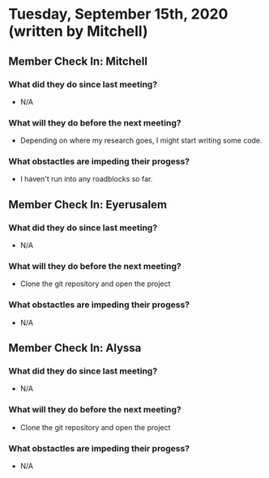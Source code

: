 # Tuesday, September 15th, 2020 (written by Mitchell)

## Member Check In: Mitchell
### What did they do since last meeting?
* N/A
### What will they do before the next meeting?
* Depending on where my research goes, I might start writing some code.
### What obstactles are impeding their progess?
* I haven't run into any roadblocks so far.

## Member Check In: Eyerusalem
### What did they do since last meeting?
* N/A
### What will they do before the next meeting?
* Clone the git repository and open the project
### What obstactles are impeding their progess?
* N/A

## Member Check In: Alyssa
### What did they do since last meeting?
* N/A
### What will they do before the next meeting?
* Clone the git repository and open the project
### What obstactles are impeding their progess?
* N/A
